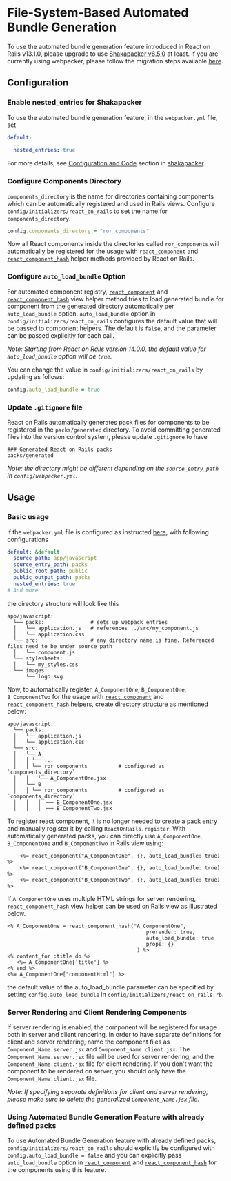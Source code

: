 # File-System-Based Automated Bundle Generation

To use the automated bundle generation feature introduced in React on Rails v13.1.0, please upgrade to use [Shakapacker v6.5.0](https://github.com/shakacode/shakapacker/tree/v6.5.0) at least. If you are currently using webpacker, please follow the migration steps available [here](https://github.com/shakacode/shakapacker/blob/master/docs/v6_upgrade.md).

## Configuration

### Enable nested_entries for Shakapacker
To use the automated bundle generation feature, in the `webpacker.yml` file, set 

```yml
default:
  ...
  nested_entries: true
```

For more details, see [Configuration and Code](https://github.com/shakacode/shakapacker#configuration-and-code) section in [shakapacker](https://github.com/shakacode/shakapacker/).

### Configure Components Directory
`components_directory` is the name for directories containing components which can be automatically registered and used in Rails views.
Configure `config/initializers/react_on_rails`
to set the name for `components_directory`. 

```rb
config.components_directory = "ror_components"
```

Now all React components inside the directories called `ror_components` will automatically be registered for the usage with [`react_component`](https://www.shakacode.com/react-on-rails/docs/api/view-helpers-api/#react_component) and [`react_component_hash`](https://www.shakacode.com/react-on-rails/docs/api/view-helpers-api/#react_component_hash) helper methods provided by React on Rails.

### Configure `auto_load_bundle` Option

For automated component registry, [`react_component`](https://www.shakacode.com/react-on-rails/docs/api/view-helpers-api/#react_component) and [`react_component_hash`](https://www.shakacode.com/react-on-rails/docs/api/view-helpers-api/#react_component_hash) view helper method tries to load generated bundle for component from the generated directory automatically per `auto_load_bundle` option. `auto_load_bundle` option in `config/initializers/react_on_rails` configures the default value that will be passed to component helpers. The default is `false`, and the parameter can be passed explicitly for each call.

*Note: Starting from React on Rails version 14.0.0, the default value for `auto_load_bundle` option will be `true`.*

You can change the value in `config/initializers/react_on_rails` by updating as follows:

```rb
config.auto_load_bundle = true
```

### Update `.gitignore` file
React on Rails automatically generates pack files for components to be registered in the `packs/generated` directory. To avoid committing generated files into the version control system, please update `.gitignore` to have 

```gitignore
### Generated React on Rails packs
packs/generated
```

*Note: the directory might be different depending on the `source_entry_path` in `config/webpacker.yml`.*

## Usage

### Basic usage

if the `webpacker.yml` file is configured as instructed [here](https://github.com/shakacode/shakapacker#configuration-and-code), with following configurations

```yml
default: &default
  source_path: app/javascript
  source_entry_path: packs 
  public_root_path: public
  public_output_path: packs
  nested_entries: true
# And more 
```

the directory structure will look like this
```
app/javascript:
  └── packs:               # sets up webpack entries
  │   └── application.js   # references ../src/my_component.js
  │   └── application.css
  └── src:                 # any directory name is fine. Referenced files need to be under source_path
  │   └── component.js
  └── stylesheets:
  │   └── my_styles.css
  └── images:
      └── logo.svg
```

Now, to automatically register, `A_ComponentOne`, `B_ComponentOne`, `B_ComponentTwo` for the usage with [`react_component`](https://www.shakacode.com/react-on-rails/docs/api/view-helpers-api/#react_component) and [`react_component_hash`](https://www.shakacode.com/react-on-rails/docs/api/view-helpers-api/#react_component_hash) helpers, create directory structure as mentioned below:

```
app/javascript:
  └── packs:                   
  │   └── application.js     
  │   └── application.css
  └── src:                   
  │   └── A
  │   │ └── ...
  │   │ └── ror_components          # configured as `components_directory`
  │   │   └── A_ComponentOne.jsx
  │   └── B
  │   │ └── ror_components          # configured as `components_directory`
  │   │   │ └── B_ComponentOne.jsx
  │   │   │ └── B_ComponentTwo.jsx       
```

To register react component, it is no longer needed to create a pack entry and manually register it by calling `ReactOnRails.register`. With automatically generated packs, you can directly use `A_ComponentOne`, `B_ComponentOne` and `B_ComponentTwo` in Rails view using:

```erb
    <%= react_component("A_ComponentOne", {}, auto_load_bundle: true) %>    
    <%= react_component("B_ComponentOne", {}, auto_load_bundle: true) %>    
    <%= react_component("B_ComponentTwo", {}, auto_load_bundle: true) %>    
```

If `A_ComponentOne` uses multiple HTML strings for server rendering, [`react_component_hash`](https://www.shakacode.com/react-on-rails/docs/api/view-helpers-api/#react_component_hash) view helper can be used on Rails view as illustrated below.

```erb
<% A_ComponentOne = react_component_hash("A_ComponentOne", 
                                             prerender: true,
                                             auto_load_bundle: true
                                             props: {}
                                          ) %>   
<% content_for :title do %>
   <%= A_ComponentOne['title'] %>
<% end %>
<%= A_ComponentOne["componentHtml"] %>
```

the default value of the auto_load_bundle parameter can be specified by setting `config.auto_load_bundle` in `config/initializers/react_on_rails.rb`.

### Server Rendering and Client Rendering Components

If server rendering is enabled, the component will be registered for usage both in server and client rendering. In order to have separate definitions for client and server rendering, name the component files as `Component_Name.server.jsx` and `Component_Name.client.jsx`. The `Component_Name.server.jsx` file will be used for server rendering, and the `Component_Name.client.jsx` file for client rendering. If you don't want the component to be rendered on server, you should only have the `Component_Name.client.jsx` file.

*Note: If specifying separate definitions for client and server rendering, please make sure to delete the generalized `Component_Name.jsx` file.*

### Using Automated Bundle Generation Feature with already defined packs

To use Automated Bundle Generation feature with already defined packs, `config/initializers/react_on_rails` should explicitly be configured with `config.auto_load_bundle = false` and you can explicitly pass `auto_load_bundle` option in [`react_component`](https://www.shakacode.com/react-on-rails/docs/api/view-helpers-api/#react_component) and  [`react_component_hash`](https://www.shakacode.com/react-on-rails/docs/api/view-helpers-api/#react_component_hash) for the components using this feature.


